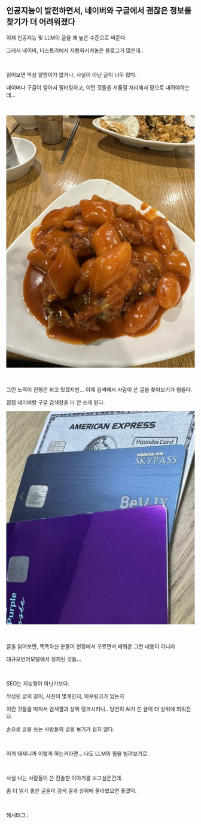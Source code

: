 ## 인공지능이 발전하면서, 네이버와 구글에서 괜찮은 정보를 찾기가 더 어려워졌다

이제 인공지능 및 LLM이 글을 꽤 높은 수준으로 써준다.

그래서 네이버, 티스토리에서 자동화시켜놓은 블로그가 많은데..

​

읽어보면 막상 알맹이가 없거나, 사실이 아닌 글이 너무 많다.

네이버나 구글이 알아서 필터링하고, 이런 것들을 저품질 처리해서 밑으로 내려야하는데…

​

![0](./asset/0.png)

​

그런 노력이 진행은 되고 있겠지만… 이제 검색해서 사람이 쓴 글을 찾아보기가 힘들다.

점점 네이버랑 구글 검색창을 더 안 쓰게 된다.

![1](./asset/1.png)

​

글을 읽어보면, 똑똑하신 분들이 현장에서 구르면서 배워온 그런 내용이 아니라

대규모언어모델에서 정제된 것들…

​

SEO는 지능형이 아닌가보다.

작성된 글의 길이, 사진이 몇개인지, 외부링크가 있는지

이런 것들을 따져서 검색결과 상위 랭크시키니.. 당연히 AI가 쓴 글이 더 상위에 띄워진다.

손으로 글을 쓰는 사람들의 글을 보기가 쉽지 않다.

​

이게 대세니까 이렇게 하는거라면… 나도 LLM의 힘을 빌려보기로.

​

사실 나는 사람들이 쓴 진솔한 이야기를 보고싶은건데.

좀 더 읽기 좋은 글들이 검색 결과 상위에 올라왔으면 좋겠다.

​

 해시태그 : 